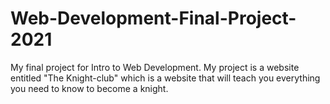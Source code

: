 # Web-Development-Final-Project-2021
My final project for Intro to Web Development.
My project is a website entitled "The Knight-club" which is a website that will teach you everything you need to know to become a knight. 
